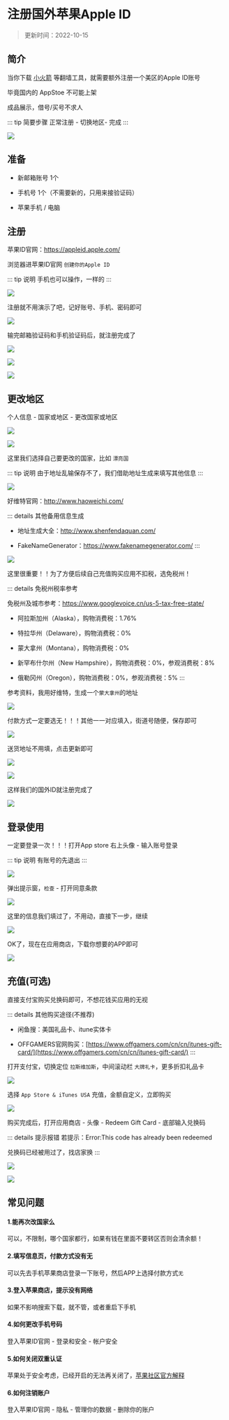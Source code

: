 # 注册国外苹果Apple ID

> 更新时间：2022-10-15


## 简介

当你下载 [小火箭](https://apps.apple.com/us/app/shadowrocket/id932747118) 等翻墙工具，就需要额外注册一个美区的Apple ID账号

毕竟国内的 AppStoe 不可能上架

成品展示，借号/买号不求人

::: tip 简要步骤
正常注册 - 切换地区- 完成
:::

![](https://img.viptv.work/viptv/appleid/appleid-01.png)




## 准备

* 新邮箱账号 1个

* 手机号 1个（不需要新的，只用来接验证码）

* 苹果手机 / 电脑



## 注册


苹果ID官网：https://appleid.apple.com/


浏览器进苹果ID官网 `创建你的Apple ID`

::: tip 说明
手机也可以操作，一样的
:::

![](https://img.viptv.work/viptv/appleid/appleid-02.png)


注册就不用演示了吧，记好账号、手机、密码即可

![](https://img.viptv.work/viptv/appleid/appleid-03.png)



输完邮箱验证码和手机验证码后，就注册完成了

![](https://img.viptv.work/viptv/appleid/appleid-04.png)

![](https://img.viptv.work/viptv/appleid/appleid-05.png)


![](https://img.viptv.work/viptv/appleid/appleid-06.png)




## 更改地区


个人信息 - 国家或地区 - 更改国家或地区

![](https://img.viptv.work/viptv/appleid/appleid-07.png)

![](https://img.viptv.work/viptv/appleid/appleid-08.png)


这里我们选择自己要更改的国家，比如 `漂亮国`

::: tip 说明
由于地址乱输保存不了，我们借助地址生成来填写其他信息
:::

![](https://img.viptv.work/viptv/appleid/appleid-09.png)


好维特官网：http://www.haoweichi.com/

::: details 其他备用信息生成

* 地址生成大全：http://www.shenfendaquan.com/

* FakeNameGenerator：https://www.fakenamegenerator.com/
:::


![](https://img.viptv.work/viptv/appleid/appleid-10.png)





这里很重要！！为了方便后续自己充值购买应用不扣税，选免税州！


::: details 免税州税率参考

免税州及城市参考：https://www.googlevoice.cn/us-5-tax-free-state/

* 阿拉斯加州（Alaska），购物消费税：1.76%

* 特拉华州（Delaware），购物消费税：0%

* 蒙大拿州（Montana），购物消费税：0%

* 新罕布什尔州（New Hampshire），购物消费税：0%，参观消费税：8%

* 俄勒冈州（Oregon），购物消费税：0%，参观消费税：5%
:::


参考资料，我用好维特，生成一个`蒙大拿州`的地址

![](https://img.viptv.work/viptv/appleid/appleid-11.png)


付款方式一定要选无！！！其他一一对应填入，街道号随便，保存即可


![](https://img.viptv.work/viptv/appleid/appleid-12.png)


送货地址不用填，点击更新即可

![](https://img.viptv.work/viptv/appleid/appleid-13.png)

![](https://img.viptv.work/viptv/appleid/appleid-14.png)



这样我们的国外ID就注册完成了

![](https://img.viptv.work/viptv/appleid/appleid-15.png)




## 登录使用


一定要登录一次！！！打开App store 右上头像 - 输入账号登录

::: tip 说明
有账号的先退出
:::

![](https://img.viptv.work/viptv/appleid/appleid-16.png)


弹出提示窗，`检查` - 打开同意条款

![](https://img.viptv.work/viptv/appleid/appleid-17.png)


这里的信息我们填过了，不用动，直接下一步，继续

![](https://img.viptv.work/viptv/appleid/appleid-18.png)


OK了，现在在应用商店，下载你想要的APP即可

![](https://img.viptv.work/viptv/appleid/appleid-19.png)




## 充值(可选)


直接支付宝购买兑换码即可，不想花钱买应用的无视

::: details 其他购买途径(不推荐)

* 闲鱼搜：美国礼品卡、itune实体卡

* OFFGAMERS官网购买：[https://www.offgamers.com/cn/cn/itunes-gift-card/](https://www.offgamers.com/cn/cn/itunes-gift-card/)
:::

打开支付宝，切换定位 `拉斯维加斯`，中间滚动栏 `大牌礼卡`，更多折扣礼品卡

![](https://img.viptv.work/viptv/appleid/appleid-20.png)

选择 `App Store & iTunes USA` 充值，金额自定义，立即购买

![](https://img.viptv.work/viptv/appleid/appleid-21.png)

购买完成后，打开应用商店 - 头像 - Redeem Gift Card - 底部输入兑换码

::: details 提示报错
若提示：Error:This code has already been redeemed

兑换码已经被用过了，找店家换
:::


![](https://img.viptv.work/viptv/appleid/appleid-22.png)


![](https://img.viptv.work/viptv/appleid/appleid-23.png)





## 常见问题


#### 1.能再次改国家么

可以，不限制，哪个国家都行，如果有钱在里面不要转区否则会清余额！


#### 2.填写信息页，付款方式没有无

可以先去手机苹果商店登录一下账号，然后APP上选择付款方式`无`


#### 3.登入苹果商店，提示没有网络

如果不影响搜索下载，就不管，或者重启下手机



#### 4.如何更改手机号码

登入苹果ID官网 - 登录和安全 - 帐户安全


#### 5.如何关闭双重认证


苹果处于安全考虑，已经开启的无法再关闭了，[苹果社区官方解释](https://discussionschinese.apple.com/thread/251920584)



#### 6.如何注销账户

登入苹果ID官网 - 隐私 - 管理你的数据 - 删除你的账户
